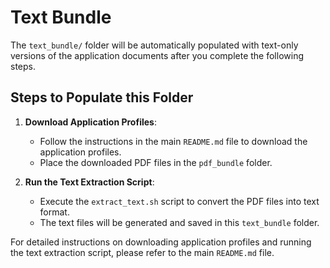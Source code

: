 # Text Bundle

The `text_bundle/` folder will be automatically populated with text-only versions of the application documents after you complete the following steps.

## Steps to Populate this Folder

1. **Download Application Profiles**:

   - Follow the instructions in the main `README.md` file to download the application profiles.
   - Place the downloaded PDF files in the `pdf_bundle` folder.

2. **Run the Text Extraction Script**:
   - Execute the `extract_text.sh` script to convert the PDF files into text format.
   - The text files will be generated and saved in this `text_bundle` folder.

For detailed instructions on downloading application profiles and running the text extraction script, please refer to the main `README.md` file.

